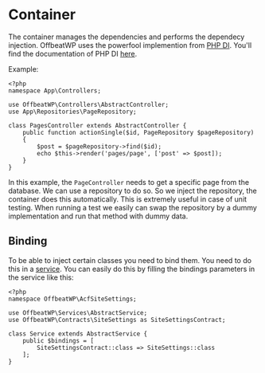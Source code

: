 # Container

The container manages the dependencies and performs the dependecy injection. OffbeatWP uses the powerfool implemention from [PHP DI](http://php-di.org/). You'll find the documentation of PHP DI [here](http://php-di.org/doc/).

Example:
```
<?php
namespace App\Controllers;

use OffbeatWP\Controllers\AbstractController;
use App\Repositories\PageRepository;

class PagesController extends AbstractController {
    public function actionSingle($id, PageRepository $pageRepository)
    {
        $post = $pageRepository->find($id);
        echo $this->render('pages/page', ['post' => $post]);
    }
}
```

In this example, the `PageController` needs to get a specific page from the database. We can use a repository to do so. So we inject the repository, the container does this automatically. This is extremely useful in case of unit testing. When running a test we easily can swap the repository by a dummy implementation and run that method with dummy data.


## Binding

To be able to inject certain classes you need to bind them. You need to do this in a [service](architecture-concepts__services.md). You can easily do this by filling the bindings parameters in the service like this:

```
<?php
namespace OffbeatWP\AcfSiteSettings;

use OffbeatWP\Services\AbstractService;
use OffbeatWP\Contracts\SiteSettings as SiteSettingsContract;

class Service extends AbstractService {
    public $bindings = [
        SiteSettingsContract::class => SiteSettings::class
    ];
}
```

